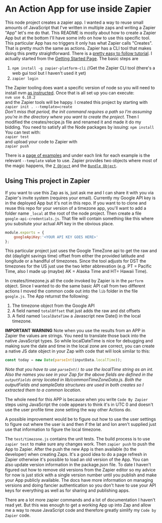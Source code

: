 # An Action App for use inside Zapier

This node project creates a zapier app. I wanted a way to reuse small amounts of JavaScript that I've written in multiple zaps and writing a Zapier "App" let's me do that. This README is mostly about how to create a Zapier App but at the bottom I'll have some info on how to use this specific tool. This particular App has no triggers it only has what Zapier calls "Creates". That is pretty much the same as actions. Zapier has a CLI tool that makes doing this pretty straightforward. There is a [pretty easy to follow tutorial](https://github.com/zapier/zapier-platform-cli/wiki/Tutorial). I actually started from the [Getting Started Page](https://github.com/zapier/zapier-platform-cli#getting-started). The basic steps are

1. `npm install -g zapier-platform-cli` //Get the Zapier CLI tool (there's a web gui tool but I haven't used it yet)
1. `zapier login`

The Zapier tooling does want a specific version of node so you will need to install nvm [as instructed](https://github.com/creationix/nvm#installation).
Once that is all set up you can execute:  
`nvm use 6.10.2`  
 and the Zapier tools will be happy. I created this project by starting with  
`zapier init . --template=create`  
_Don't miss that period, the init command requires a path so I'm assuming you're in the directory where you want to create the project._
Then I modified the creates/recipe.js file and renamed it and made it do my bidding. You need to satisfy all the Node packages by issuing:
`npm install`
You can test with:  
`zapier test`  
and upload your code to Zapier with  
`zapier push`

There is a [page of examples](https://github.com/zapier/zapier-platform-cli/wiki/Example-Apps)  and under each link for each example is the relevant `--template` value to use. Zapier provides two objects where most of the magic happens, the [`Z Object`](https://github.com/zapier/zapier-platform-cli#z-object) and the [`Bundle Object`](https://github.com/zapier/zapier-platform-cli#bundle-object).

## Using This project in Zapier

If you want to use this Zap as is, just ask me and I can share it with you via Zapier's invite system (requires your email). Currently my Google API key is in the deployed App but it's not in this repo. If you want to to clone and reuse this repo for your version of a timezone app, you'll want to add a folder name `_local` at the root of the node project. Then create a file `google-api-credentials.js`. That file will contain something like this where you subsitute your actual API key in the obvious place.

```javascript
module.exports = {
    googleApiKey:'<YOUR API KEY GOES HERE>'
};
```

This particular project just uses the Google TimeZone api to get the raw and dst (daylight savings time) offset from either the provided latitude and longitude or a handlful of timezones. Since the tool adjusts for DST the timezones for the US just use the two letter abbrevation (e.g. PT = Pacific Time, also I made up (maybe) AK = Alaska Time and HT= Hawaii Time).

In creates/timezone.js all the code invoked by Zapier is in the `perform` object. Since I wanted to do the same basic API call from two different actions I moved the common code out into the `lib` folder in the file `google.js`. The App returnst the following:

1. The timezone object from the Google API
1. A field named `totalOffset` that just adds the raw and dst offsets
1. A field named `localDateTime` a Javascript new Date() in the local timezone.

**IMPORTANT WARNING** Note when you use the results from an APP in Zapier the values are strings. You need to translate those back into the native JavaScript types. So while localDateTime is nice for debugging and making sure the date and time in the local zone are correct, you can create a native JS date object in your Zap with code that will look similar to this:

```javascript
const today = new Date(parseInt(inputData.localTime));
```

_Note that you have to use `parseInt()` to use the localTime string as an int. Also the names you see in your Zap for the above fields are defined in the `outputFields` array located in lib/commonTimeZoneData.js. Both the outputFields and sampleData structures are used in both creates so I extracted them to a common location._

 The whole need for this APP is because when you write `Code By Zapier` steps using JavaScript the code appears to think it's in UTC 0 and doesn't use the user profile time zone setting the way other Actions do.

A possible improvement would be to figure out how to use the user settings to figure out where the user is and then if the lat and lon aren't supplied just use that information to figure the local timezone.

The `test/timezone.js` contains the unit tests. The build process is to use `zapier test` to make sure any changes work. Then `zapier push` to push the App to Zapier. After the push the new App is then available (to the developer) when creating Zaps. It's a good idea to do a page refresh in Zapier otherwise it's possible to load an old version of the App. You can also update version information in the package.json file. To date I haven't figured out how to remove old versions from the Zapier editor so my advice for now is just stick with a single version number until you publish and make your App publicly available. The docs have more information on managing versions and doing fancier authentication so you don't have to use your API keys for everything as well as for sharing and publishing apps.

There are a lot more zapier commands and a lot of documentation I haven't read yet. But this was enough to get a working App up into Zap and allow me a way to reuse JavaScript code and therefore greatly simlify my `Code by Zapier` code.